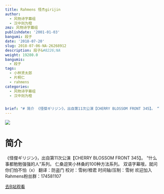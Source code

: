 ```yaml
---
title: Rahmens 怪杰girijin
author:
  - 风物诗字幕组
  - 汉中则为橙
zmz: 风物诗字幕组
publishdate: '2001-01-03'
bangumi: 段子
date: '2018-07-20'
slug: 2018-07-06-NA-26268912
description: 段子&#8226;NA
weight: 19280.0
bangumis:
  - 段子
tags:
  - 小林贤太郎
  - 片桐仁
  - rahmens
categories:
  - 风物诗字幕组
  - 汉中则为橙


brief: "# 简介 《怪傑ギリジン》，出自第11次公演【CHERRY BLOSSOM FRONT 345】。 “什么事都勉勉强强的人”系列。 仁桑逗笑小林桑的100种方法系列。 双语字幕哦，就问你们怕不怕（x） 翻译：防盗门 校对：雪树/橙君 时间轴/压制：雪树 欢迎加入Rahmens粉丝群：174581107"
---
```

![](https://i.imgur.com/KFb8E8k.jpg)
# 简介  
《怪傑ギリジン》，出自第11次公演【CHERRY BLOSSOM FRONT 345】。
“什么事都勉勉强强的人”系列。
仁桑逗笑小林桑的100种方法系列。
双语字幕哦，就问你们怕不怕（x）
翻译：防盗门 校对：雪树/橙君 时间轴/压制：雪树
欢迎加入Rahmens粉丝群：174581107  

[去B站观看](https://www.bilibili.com/video/av26268912/)
 
